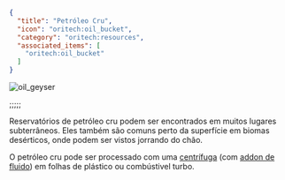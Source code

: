 ```json
{
  "title": "Petróleo Cru",
  "icon": "oritech:oil_bucket",
  "category": "oritech:resources",
  "associated_items": [
    "oritech:oil_bucket"
  ]
}
```

![oil_geyser](oritech:textures/book/oil_geyser.png,fit)

;;;;;

Reservatórios de petróleo cru podem ser encontrados em muitos lugares subterrâneos. Eles também são comuns perto da superfície em biomas desérticos, onde podem ser vistos jorrando do chão.

O petróleo cru pode ser processado com uma [centrífuga](^oritech:processing/centrifuge) (com [addon de fluido](^oritech:processing/addons)) em folhas de plástico ou combústivel turbo.
